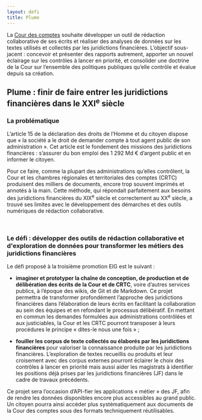 ```yaml
---
layout: defi
title: Plume
---
```


La [Cour des comptes](https://www.ccomptes.fr/) souhaite développer un
outil de rédaction collaborative de ses écrits et réaliser des
analyses de données sur les textes utilisés et collectés par les
juridictions financières. L’objectif sous-jacent : concevoir et
présenter des rapports autrement, apporter un nouvel éclairage sur les
contrôles à lancer en priorité, et consolider une doctrine de la Cour
sur l’ensemble des politiques publiques qu’elle contrôle et évalue
depuis sa création.

## Plume : finir de faire entrer les juridictions financières dans le XXI<sup>e</sup> siècle

### La problématique

L’article 15 de la déclaration des droits de l’Homme et du citoyen
dispose que « la société a le droit de demander compte à tout agent
public de son administration ». Cet article est le fondement des
missions des juridictions financières : s’assurer du bon emploi des 1
292 Md € d’argent public et en informer le citoyen.

Pour ce faire, comme la plupart des administrations qu’elles
contrôlent, la Cour et les chambres régionales et territoriales des
comptes (CRTC) produisent des milliers de documents, encore trop
souvent imprimés et annotés à la main. Cette méthode, qui répondait
parfaitement aux besoins des juridictions financières du
XIX<sup>e</sup> siècle et correctement au XX<sup>e</sup> siècle, a
trouvé ses limites avec le développement des démarches et des outils
numériques de rédaction collaborative.

<br/>

### Le défi : développer des outils de rédaction collaborative et d'exploration de données pour transformer les métiers des juridictions financières

Le défi proposé à la troisième promotion EIG est le suivant :

- **imaginer et prototyper la chaîne de conception, de production et
de délibération des écrits de la Cour et de CRTC**, voire d’autres
services publics, à l’époque des wikis, de Git et de Markdown. Ce
projet permettra de transformer profondément l’approche des
juridictions financières dans l’élaboration de leurs écrits en
facilitant la collaboration au sein des équipes et en refondant le
processus délibératif. En mettant en commun les demandes formulées aux
administrations contrôlées et aux justiciables, la Cour et les CRTC
pourront transposer à leurs procédures le principe « dites-le nous une
fois » ;

- **fouiller les corpus de texte collectés ou élaborés par les
juridictions financières** pour valoriser la connaissance produite par
les juridictions financières. L’exploration de textes recueillis ou
produits et leur croisement avec des corpus externes pourront éclairer
le choix des contrôles à lancer en priorité mais aussi aider les
magistrats à identifier les positions déjà prises par les juridictions
financières (JF) dans le cadre de travaux précédents.

Ce projet sera l’occasion d’API-fier les applications « métier » des
JF, afin de rendre les données disponibles encore plus accessibles au
grand public. Un citoyen pourra ainsi accéder plus systématiquement
aux documents de la Cour des comptes sous des formats techniquement
réutilisables.
